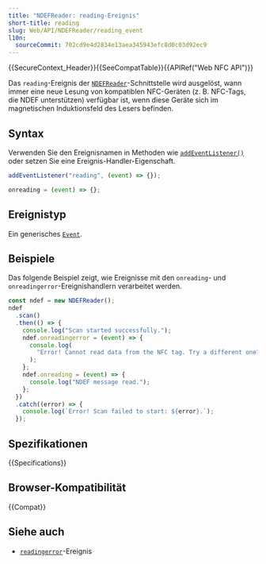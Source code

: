 ```yaml
---
title: "NDEFReader: reading-Ereignis"
short-title: reading
slug: Web/API/NDEFReader/reading_event
l10n:
  sourceCommit: 702cd9e4d2834e13aea345943efc8d0c03d92ec9
---
```


{{SecureContext_Header}}{{SeeCompatTable}}{{APIRef("Web NFC API")}}

Das `reading`-Ereignis der [`NDEFReader`](/de/docs/Web/API/NDEFReader)-Schnittstelle wird ausgelöst, wann immer eine neue Lesung von kompatiblen NFC-Geräten (z. B. NFC-Tags, die NDEF unterstützen) verfügbar ist, wenn diese Geräte sich im magnetischen Induktionsfeld des Lesers befinden.

## Syntax

Verwenden Sie den Ereignisnamen in Methoden wie [`addEventListener()`](/de/docs/Web/API/EventTarget/addEventListener) oder setzen Sie eine Ereignis-Handler-Eigenschaft.

```js
addEventListener("reading", (event) => {});

onreading = (event) => {};
```

## Ereignistyp

Ein generisches [`Event`](/de/docs/Web/API/Event).

## Beispiele

Das folgende Beispiel zeigt, wie Ereignisse mit den `onreading`- und `onreadingerror`-Ereignishandlern verarbeitet werden.

```js
const ndef = new NDEFReader();
ndef
  .scan()
  .then(() => {
    console.log("Scan started successfully.");
    ndef.onreadingerror = (event) => {
      console.log(
        "Error! Cannot read data from the NFC tag. Try a different one?",
      );
    };
    ndef.onreading = (event) => {
      console.log("NDEF message read.");
    };
  })
  .catch((error) => {
    console.log(`Error! Scan failed to start: ${error}.`);
  });
```

## Spezifikationen

{{Specifications}}

## Browser-Kompatibilität

{{Compat}}

## Siehe auch

- [`readingerror`](/de/docs/Web/API/NDEFReader/readingerror_event)-Ereignis
